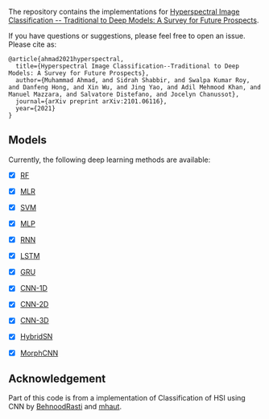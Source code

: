 The repository contains the implementations for [Hyperspectral Image Classification -- Traditional to Deep Models: A Survey for Future Prospects](https://arxiv.org/abs/2101.06116).


If you have questions or suggestions, please feel free to open an issue. Please cite as:
```
@article{ahmad2021hyperspectral,
  title={Hyperspectral Image Classification--Traditional to Deep Models: A Survey for Future Prospects},
  author={Muhammad Ahmad, and Sidrah Shabbir, and Swalpa Kumar Roy, and Danfeng Hong, and Xin Wu, and Jing Yao, and Adil Mehmood Khan, and Manuel Mazzara, and Salvatore Distefano, and Jocelyn Chanussot},
  journal={arXiv preprint arXiv:2101.06116},
  year={2021}
}
```
## Models

Currently, the following deep learning methods are available:

- [x] [RF](https://ieeexplore.ieee.org/document/1396322)
- [x] [MLR](https://ieeexplore.ieee.org/document/5559437)
- [x] [SVM](https://ieeexplore.ieee.org/document/1323134)
- [x] [MLP](https://www.sciencedirect.com/science/article/pii/S0924271619302187)
- [x] [RNN](https://ieeexplore.ieee.org/document/8662780)
- [x] [LSTM](https://colah.github.io/posts/2015-08-Understanding-LSTMs)
- [x] [GRU](https://arxiv.org/abs/1409.1259v2)
- [x] [CNN-1D](https://www.sciencedirect.com/science/article/pii/S0924271619302187)
- [x] [CNN-2D](https://ieeexplore.ieee.org/document/7326945)
- [x] [CNN-3D](https://ieeexplore.ieee.org/document/8344565)
- [x] [HybridSN](https://ieeexplore.ieee.org/document/8736016)
- [x] [MorphCNN](https://ieeexplore.ieee.org/document/9451651)


## Acknowledgement

Part of this code is from a implementation of Classification of HSI using CNN by [BehnoodRasti](https://github.com/BehnoodRasti/HyFTech-Hyperspectral-Shallow-Deep-Feature-Extraction-Toolbox) and [mhaut](https://github.com/mhaut/hyperspectral_deeplearning_review).
